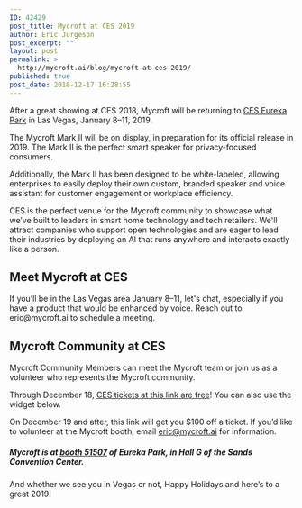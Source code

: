 ```yaml
---
ID: 42429
post_title: Mycroft at CES 2019
author: Eric Jurgeson
post_excerpt: ""
layout: post
permalink: >
  http://mycroft.ai/blog/mycroft-at-ces-2019/
published: true
post_date: 2018-12-17 16:28:55
---
```

After a great showing at CES 2018, Mycroft will be returning to <a href="https://www.ces.tech/Topics/Startups/Startups.aspx" target="_blank" rel="noopener">CES Eureka Park</a> in Las Vegas, January 8–11, 2019.

The Mycroft Mark II will be on display, in preparation for its official release in 2019. The Mark II is the perfect smart speaker for privacy-focused consumers.

Additionally, the Mark II has been designed to be white-labeled, allowing enterprises to easily deploy their own custom, branded speaker and voice assistant for customer engagement or workplace efficiency.

CES is the perfect venue for the Mycroft community to showcase what we’ve built to leaders in smart home technology and tech retailers. We'll attract companies who support open technologies and are eager to lead their industries by deploying an AI that runs anywhere and interacts exactly like a person.
<h2>Meet Mycroft at CES</h2>
If you’ll be in the Las Vegas area January 8–11, let's chat, especially if you have a product that would be enhanced by voice. Reach out to eric@mycroft.ai to schedule a meeting.
<h2>Mycroft Community at CES</h2>
Mycroft Community Members can meet the Mycroft team or join us as a volunteer who represents the Mycroft community.

Through December 18, <a href="https://www.compusystems.com/servlet/ar?evt_uid=256&amp;p=DS002119&amp;W=WG01" target="_blank" rel="noopener">CES tickets at this link are free</a>! You can also use the widget below.

On December 19 and after, this link will get you $100 off a ticket. If you’d like to volunteer at the Mycroft booth, email eric@mycroft.ai for information.
<h5>Mycroft is at <a href="https://ces19.mapyourshow.com/7_0/floorplan/?hallID=M&amp;selectedBooth=booth~51507" target="_blank" rel="noopener">booth 51507</a> of Eureka Park, in Hall G of the Sands Convention Center.</h5>
And whether we see you in Vegas or not, Happy Holidays and here’s to a great 2019!


<script type="text/javascript"> 
var CSIWidgetOrgId = '00002119'; 
var CSIWidgetEvtId = '256'; 
var CSIWidgetAuthId = 'MYCR2119'; 
</script>
<script type="text/javascript" src="https://www.compusystems.com/jsp/Widget/JS/widget_CES.js"></script>